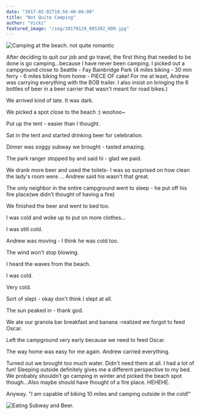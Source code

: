 ```yaml
---
date: "2017-02-02T18:56:40-08:00"
title: "Not Quite Camping"
author: "Vicki"
featured_image: "/img/20170129_085202_HDR.jpg"
---
```


![Camping at the beach. not quite romantic](/img/20170129_085202_HDR.jpg)

After deciding to quit our job and go travel, the first thing that needed to be done is go camping…because I have never been camping. I picked out a campground close to Seattle -  Fay Bainbridge Park (4 miles biking - 30 min ferry - 6 miles biking  from home - PIECE OF cake! For me at least, Andrew was carrying everything with the BOB trailer. I also insist on bringing the 6 bottles of beer in a beer carrier that wasn't meant for road bikes.) 

We arrived kind of late. It was dark. 

We picked a spot close to the beach :) woohoo~

Put up the tent - easier than I thought. 

Sat in the tent and started drinking beer for celebration. 

Dinner was soggy subway we brought - tasted amazing. 

The park ranger stopped by and said hi - glad we paid. 

We drank more beer and used the toilets- I was so surprised on how clean the lady's room were … Andrew said his wasn't that great. 

The only neighbor in the entire campground went to sleep - he put off his fire place(we didn't thought of  having a fire)

We finished the beer and went to bed too. 

I was cold and woke up to put on more clothes…

I was still cold. 

Andrew was moving - I think he was cold too. 

The wind won't stop blowing. 

I heard the waves from the beach. 

I was cold. 

Very cold. 

Sort of slept - okay don't think I slept at all. 

The sun peaked in - thank god. 

We ate our granola bar breakfast and banana -realized we forgot to feed Oscar. 

Left the campground very early because we need to feed Oscar. 

The way home was easy for me again. Andrew carried everything. 

Turned out we brought too much water. Didn't need them at all. 
I had a lot of fun! Sleeping outside definitely gives me a different perspective to my bed. We probably shouldn’t go camping in winter and picked the beach spot though…Also maybe should have thought of a fire place. HEHEHE. 

Anyway.
"I am capable of biking 10 miles and camping outside in the cold!" 


![Eating Subway and Beer.](/img/20170128_181555.jpg)
